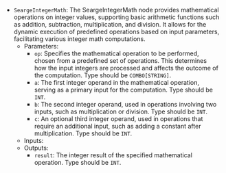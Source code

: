 - `SeargeIntegerMath`: The SeargeIntegerMath node provides mathematical operations on integer values, supporting basic arithmetic functions such as addition, subtraction, multiplication, and division. It allows for the dynamic execution of predefined operations based on input parameters, facilitating various integer math computations.
    - Parameters:
        - `op`: Specifies the mathematical operation to be performed, chosen from a predefined set of operations. This determines how the input integers are processed and affects the outcome of the computation. Type should be `COMBO[STRING]`.
        - `a`: The first integer operand in the mathematical operation, serving as a primary input for the computation. Type should be `INT`.
        - `b`: The second integer operand, used in operations involving two inputs, such as multiplication or division. Type should be `INT`.
        - `c`: An optional third integer operand, used in operations that require an additional input, such as adding a constant after multiplication. Type should be `INT`.
    - Inputs:
    - Outputs:
        - `result`: The integer result of the specified mathematical operation. Type should be `INT`.
